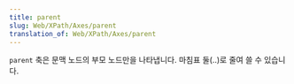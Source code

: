 ```yaml
---
title: parent
slug: Web/XPath/Axes/parent
translation_of: Web/XPath/Axes/parent
---
```

<p><code>parent</code> 축은 문맥 노드의 부모 노드만을 나타냅니다. 마침표 둘(..)로 줄여 쓸 수 있습니다.</p>
